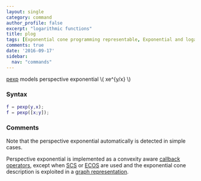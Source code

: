 ```yaml
---
layout: single
category: command
author_profile: false
excerpt: "logarithmic functions"
title: plog
tags: [Exponential cone programming representable, Exponential and logarithmic functions]
comments: true
date: '2016-09-17'
sidebar:
  nav: "commands"
---
```


[pexp](/command/exp) models perspective exponential \\( xe^{y/x} \\)
### Syntax

````matlab
f = pexp(y,x);
f = pexp([x;y]);
````

### Comments

Note that the perspective exponential automatically is detected in simple cases.

Perspective exponential is implemented as a convexity aware [callback operators](/tutorial/nonlinearoperatorscallback), except when [SCS](/solver/scs) or [ECOS](/solver/ecos) are used and the exponential cone description is exploited in a [graph representation](/tutorial/nonlinearoperatorsgraphs).
